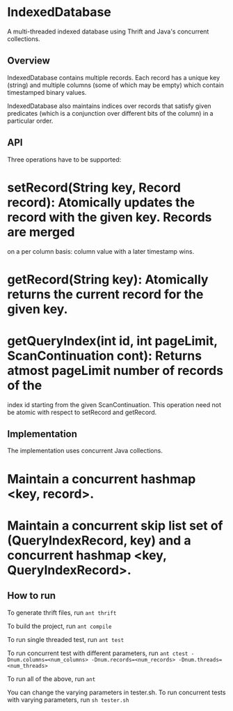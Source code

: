 IndexedDatabase
===============

A multi-threaded indexed database using Thrift and Java's concurrent collections.

Overview
------
IndexedDatabase contains multiple records. Each record has a unique key (string) and multiple columns 
(some of which may be empty) which contain timestamped binary values.

IndexedDatabase also maintains indices over records that satisfy given predicates (which is a conjunction over different bits of the column) in a particular order.

API
---
Three operations have to be supported:
# setRecord(String key, Record record): Atomically updates the record with the given key. Records are merged
on a per column basis: column value with a later timestamp wins.
# getRecord(String key): Atomically returns the current record for the given key.
# getQueryIndex(int id, int pageLimit, ScanContinuation cont): Returns atmost pageLimit number of records of the
index id starting from the given ScanContinuation. This operation need not be atomic with respect to setRecord and getRecord.

Implementation
--------------
The implementation uses concurrent Java collections.
# Maintain a concurrent hashmap <key, record>.
# Maintain a concurrent skip list set of (QueryIndexRecord, key) and a concurrent hashmap <key, QueryIndexRecord>.

How to run
----------
To generate thrift files, run ` ant thrift `

To build the project, run ` ant compile `

To run single threaded test, run ` ant test `

To run concurrent test with different parameters, run
` ant ctest -Dnum.columns=<num_columns> -Dnum.records=<num_records> -Dnum.threads=<num_threads> `

To run all of the above, run ` ant `

You can change the varying parameters in tester.sh.
To run concurrent tests with varying parameters, run ` sh tester.sh `
